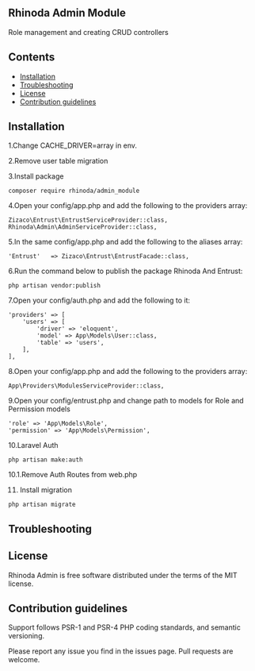 
## Rhinoda Admin Module

Role management and creating CRUD controllers

## Contents
* [Installation](#installation)
* [Troubleshooting](#troubleshooting)
* [License](#license)
* [Contribution guidelines](#contribution-guidelines)

## Installation

1.Change CACHE_DRIVER=array in env.

2.Remove user table migration 

3.Install package

````
composer require rhinoda/admin_module
````

4.Open your config/app.php and add the following to the providers array:

````
Zizaco\Entrust\EntrustServiceProvider::class,
Rhinoda\Admin\AdminServiceProvider::class,
````

5.In the same config/app.php and add the following to the aliases array:

````
'Entrust'   => Zizaco\Entrust\EntrustFacade::class,
````

6.Run the command below to publish the package Rhinoda And Entrust:

````
php artisan vendor:publish
````

7.Open your config/auth.php and add the following to it:

````
'providers' => [
    'users' => [
        'driver' => 'eloquent',
        'model' => App\Models\User::class,
        'table' => 'users',
    ],
],
````

8.Open your config/app.php and add the following to the providers array:

````
App\Providers\ModulesServiceProvider::class,
````

9.Open your config/entrust.php and change  path to models for Role and Permission models

````
'role' => 'App\Models\Role',
'permission' => 'App\Models\Permission',
````

10.Laravel Auth

````
php artisan make:auth
````

10.1.Remove Auth Routes from  web.php

11. Install migration 

````
php artisan migrate
````

## Troubleshooting

## License

Rhinoda Admin is free software distributed under the terms of the MIT license. 

## Contribution guidelines

Support follows PSR-1 and PSR-4 PHP coding standards, and semantic versioning.

Please report any issue you find in the issues page.
Pull requests are welcome.